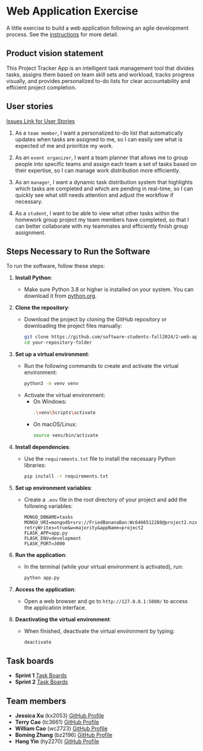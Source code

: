 # Web Application Exercise

A little exercise to build a web application following an agile development process. See the [instructions](instructions.md) for more detail.

## Product vision statement

This Project Tracker App is an intelligent task management tool that divides tasks, assigns them based on team skill sets and workload, tracks progress visually, and provides personalized to-do lists for clear accountability and efficient project completion.

## User stories
[Issues Link for User Stories](https://github.com/software-students-fall2024/2-web-app-n-a-j/issues)

1. As a `team member`, I want a personalized to-do list that automatically updates when tasks are assigned to me, so I can easily see what is expected of me and prioritize my work.

2. As an `event organizer`, I want a team planner that allows me to group people into specific teams and assign each team a set of tasks based on their expertise, so I can manage work distribution more efficiently.

3. As an `manager`, I want a dynamic task distribution system that highlights which tasks are completed and which are pending in real-time, so I can quickly see what still needs attention and adjust the workflow if necessary.

4. As a `student`, I want to be able to view what other tasks within the homework group project my team members have completed, so that I can better collaborate with my teammates and efficiently finish group assignment. 

## Steps Necessary to Run the Software

To run the software, follow these steps:

1. **Install Python**:
   - Make sure Python 3.8 or higher is installed on your system. You can download it from [python.org](https://www.python.org/downloads/).

2. **Clone the repository**:
   - Download the project by cloning the GitHub repository or downloading the project files manually:
     ```bash
     git clone https://github.com/software-students-fall2024/2-web-app-n-a-j
     cd your-repository-folder
     ```

3. **Set up a virtual environment**:
   - Run the following commands to create and activate the virtual environment:
     ```bash
     python3 -m venv venv
     ```
   - Activate the virtual environment:
     - On Windows:
       ```bash
       .\venv\Scripts\activate
       ```
     - On macOS/Linux:
       ```bash
       source venv/bin/activate
       ```

4. **Install dependencies**:
   - Use the `requirements.txt` file to install the necessary Python libraries:
     ```bash
     pip install -r requirements.txt
     ```

5. **Set up environment variables**:
   - Create a `.env` file in the root directory of your project and add the following variables:
     ```env
     MONGO_DBNAME=tasks
     MONGO_URI=mongodb+srv://FriedBananaBan:Wc6466512288@project2.nzxyf.mongodb.net/?retryWrites=true&w=majority&appName=project2
     FLASK_APP=app.py
     FLASK_ENV=development
     FLASK_PORT=3000
     ```

6. **Run the application**:
   - In the terminal (while your virtual environment is activated), run:
     ```bash
     python app.py
     ```

7. **Access the application**:
   - Open a web browser and go to `http://127.0.0.1:5000/` to access the application interface.

8. **Deactivating the virtual environment**:
   - When finished, deactivate the virtual environment by typing:
     ```bash
     deactivate
     ```

## Task boards

- **Sprint 1** [Task Boards](https://github.com/orgs/software-students-fall2024/projects/30)
- **Sprint 2** [Task Boards](https://github.com/orgs/software-students-fall2024/projects/49)

## Team members

- **Jessica Xu** (kx2053) [GitHub Profile](https://github.com/Jessicakk0711)
- **Terry Cao** (tc3661) [GitHub Profile](https://github.com/cao-exe)
- **William Cao** (wc2723) [GitHub Profile](https://github.com/FriedBananaBan)
- **Boming Zhang** (bz2196) [GitHub Profile](https://github.com/BomingZhang-coder)
- **Hang Yin** (hy2270) [GitHub Profile](https://github.com/Popilopi168)

